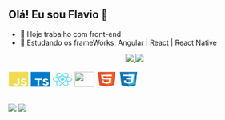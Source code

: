 ## Olá! Eu sou Flavio 👋

- 🔭 Hoje trabalho com front-end
- 🌱 Estudando os frameWorks: Angular | React | React Native 

<div align="center">
  <a href="https://github.com/FlaviomannDev">
  <img height="180em" src="https://github-readme-stats.vercel.app/api?username=FlaviomannDev&show_icons=true&theme=blueberry&include_all_commits=true&count_private=true"/>
  <img height="180em" src="https://github-readme-stats.vercel.app/api/top-langs/?username=FlaviomannDev&layout=compact&langs_count=7&theme=blueberry"/>
</div>

<div style="display: inline_block"><br>
  <img align="center" alt="Flavio-Js" height="30" width="40" src="https://raw.githubusercontent.com/devicons/devicon/master/icons/javascript/javascript-plain.svg">
  <img align="center" alt="Flavio-Ts" height="30" width="40" src="https://raw.githubusercontent.com/devicons/devicon/master/icons/typescript/typescript-plain.svg">
  <img align="center" alt="Flavio-React" height="30" width="40" src="https://raw.githubusercontent.com/devicons/devicon/master/icons/react/react-original.svg">
  <img src="https://cdn.jsdelivr.net/gh/devicons/devicon/icons/angularjs/angularjs-plain.svg" height="30" width="40" align="center"/>
  <img align="center" alt="Flavio-HTML" height="30" width="40" src="https://raw.githubusercontent.com/devicons/devicon/master/icons/html5/html5-original.svg">
  <img align="center" alt="Flavio-CSS" height="30" width="40" src="https://raw.githubusercontent.com/devicons/devicon/master/icons/css3/css3-original.svg">

</div>
<br></br>

<div> 
<a href="https://www.linkedin.com/in/flavio-mann-296129215/" target="_blank"><img src="https://img.shields.io/badge/-LinkedIn-%230077B5?style=for-the-badge&logo=linkedin&logoColor=white" target="_blank"></a> 
  <a href = "mailto:flavioamann@gmail.com"><img src="https://img.shields.io/badge/-Gmail-%23333?style=for-the-badge&logo=gmail&logoColor=white" target="_blank"></a>
</div>

